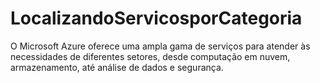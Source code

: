 # LocalizandoServicosporCategoria
O Microsoft Azure oferece uma ampla gama de serviços para atender às necessidades de diferentes setores, desde computação em nuvem, armazenamento, até análise de dados e segurança. 
